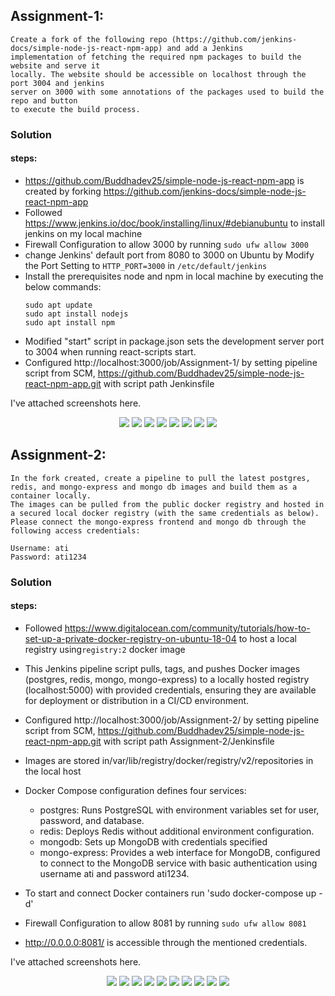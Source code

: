 ## Assignment-1:
```
Create a fork of the following repo (https://github.com/jenkins-docs/simple-node-js-react-npm-app) and add a Jenkins
implementation of fetching the required npm packages to build the website and serve it
locally. The website should be accessible on localhost through the port 3004 and jenkins
server on 3000 with some annotations of the packages used to build the repo and button
to execute the build process.
```
### Solution

#### steps:
  - https://github.com/Buddhadev25/simple-node-js-react-npm-app is created by forking https://github.com/jenkins-docs/simple-node-js-react-npm-app
  - Followed https://www.jenkins.io/doc/book/installing/linux/#debianubuntu to install jenkins on my local machine
  - Firewall Configuration to allow 3000 by running `sudo ufw allow 3000`
  - change Jenkins' default port from 8080 to 3000 on Ubuntu by Modify the Port Setting to `HTTP_PORT=3000` in `/etc/default/jenkins`
  - Install the prerequisites node and npm in local machine by executing the below commands:
    ```
    sudo apt update
    sudo apt install nodejs
    sudo apt install npm
    ```
  - Modified "start" script in package.json sets the development server port to 3004 when running react-scripts start.
  - Configured http://localhost:3000/job/Assignment-1/ by setting pipeline script from SCM, https://github.com/Buddhadev25/simple-node-js-react-npm-app.git with script path Jenkinsfile

  I've attached screenshots here. 

<p align="center">
  <img src="./Assignment-1/Images/A1.png">
  <img src="./Assignment-1/Images/A2.png">
  <img src="./Assignment-1/Images/A3.png">
  <img src="./Assignment-1/Images/A4.png">
  <img src="./Assignment-1/Images/A5.png">
  <img src="./Assignment-1/Images/A6.png">
  <img src="./Assignment-1/Images/A7.png">
  <img src="./Assignment-1/Images/A8.png">
</p>

## Assignment-2:

```
In the fork created, create a pipeline to pull the latest postgres, redis, and mongo-express and mongo db images and build them as a container locally.
The images can be pulled from the public docker registry and hosted in a secured local docker registry (with the same credentials as below).
Please connect the mongo-express frontend and mongo db through the following access credentials:

Username: ati
Password: ati1234
```
### Solution

#### steps:
  - Followed https://www.digitalocean.com/community/tutorials/how-to-set-up-a-private-docker-registry-on-ubuntu-18-04 to host a local registry using`registry:2` docker image
  - This Jenkins pipeline script pulls, tags, and pushes Docker images (postgres, redis, mongo, mongo-express) to a locally hosted registry (localhost:5000) with provided credentials, ensuring they are available for deployment or distribution in a CI/CD environment.
  - Configured http://localhost:3000/job/Assignment-2/ by setting pipeline script from SCM, https://github.com/Buddhadev25/simple-node-js-react-npm-app.git with script path Assignment-2/Jenkinsfile
  - Images are stored in/var/lib/registry/docker/registry/v2/repositories in the local host
  - Docker Compose configuration defines four services:

    - postgres: Runs PostgreSQL with environment variables set for user, password, and database.
    - redis: Deploys Redis without additional environment configuration.
    - mongodb: Sets up MongoDB with credentials specified
    - mongo-express: Provides a web interface for MongoDB, configured to connect to the MongoDB service with basic authentication using username ati and password ati1234.
  - To start and connect Docker containers run 'sudo docker-compose up -d'
  - Firewall Configuration to allow 8081 by running `sudo ufw allow 8081`
  - http://0.0.0.0:8081/ is accessible through the mentioned credentials. 

I've attached screenshots here. 

<p align="center">
  <img src="./Assignment-2/images/B1.png">
  <img src="./Assignment-2/images/B2.png">
  <img src="./Assignment-2/images/B3.png">
  <img src="./Assignment-2/images/B4.png">
  <img src="./Assignment-2/images/B5.png">
  <img src="./Assignment-2/images/B6.png">
  <img src="./Assignment-2/images/B7.png">
  <img src="./Assignment-2/images/B77.png">
  <img src="./Assignment-2/images/B8.png">
  <img src="./Assignment-2/images/B9.png">
</p>
